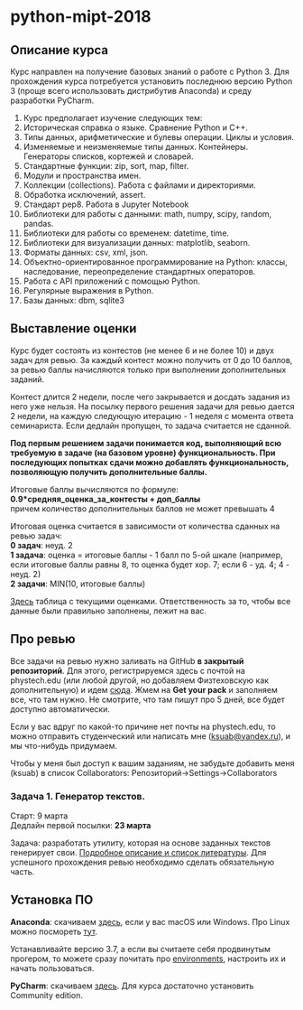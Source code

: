 # python-mipt-2018
## Описание курса
Курс направлен на получение базовых знаний о работе с Python 3. Для прохождения курса потребуется установить последнюю версию Python 3 (проще всего использовать дистрибутив Anaconda) и среду разработки PyCharm.

 1. Курс предполагает изучение следующих тем:
 2. Историческая справка о языке. Сравнение Python и C++.
 3. Типы данных, арифметические и булевы операции. Циклы и условия.
 4. Изменяемые и неизменяемые типы данных. Контейнеры. Генераторы списков, кортежей и словарей.
 5. Стандартные функции: zip, sort, map, filter.
 6. Модули и пространства имен.
 7. Коллекции (collections). Работа с файлами и директориями.
 8. Обработка исключений, assert.
 9. Стандарт pep8. Работа в Jupyter Notebook
 10. Библиотеки для работы с данными: math, numpy, scipy, random, pandas.
 11. Библиотеки для работы со временем: datetime, time.
 12. Библиотеки для визуализации данных: matplotlib, seaborn.
 13. Форматы данных: csv, xml, json.
 14. Объектно-ориентированное программирование на Python: классы, наследование, переопределение стандартных операторов.
 15. Работа с API приложений с помощью Python.
 16. Регулярные выражения в Python.
 17. Базы данных: dbm, sqlite3

## Выставление оценки
Курс будет состоять из контестов (не менее 6 и не более 10) и двух задач для ревью. За каждый контест можно получить от 0 до 10 баллов, за ревью баллы начисляются только при выполнении дополнительных заданий.

Контест длится 2 недели, после чего закрывается и досдать задания из него уже нельзя. На посылку первого решения задачи для ревью дается 2 недели, на каждую следующую итерацию - 1 неделя с момента ответа семинариста. Если дедлайн пропущен, то задача считается не сданной.

**Под первым решением задачи понимается код, выполняющий всю требуемую в задаче (на базовом уровне) функциональность. При последующих попытках сдачи можно добавлять функциональность, позволяющую получить дополнительные баллы.**

Итоговые баллы вычисляются по формуле:<br/>
**0.9*средняя_оценка_за_контесты + доп_баллы** <br/>
причем количество дополнительных баллов не может превышать 4

Итоговая оценка считается в зависимости от количества сданных на ревью задач:<br/>
**0 задач**: неуд. 2  <br/> 
**1 задача**: оценка = итоговые баллы - 1 балл по 5-ой шкале (например, если итоговые баллы равны 8, то оценка будет хор. 7; если 6 - уд. 4; 4 - неуд. 2)  <br/>
**2 задачи**: MIN(10, итоговые баллы)

[Здесь](https://docs.google.com/spreadsheets/d/1jU8jX-nn7P96kswn9AAUEVoicLgBQ-UAWGtLoNRrU00/edit#gid=1261784798) таблица с текущими оценками. Ответственность за то, чтобы все данные были правильно заполнены, лежит на вас.

## Про ревью
Все задачи на ревью нужно заливать на GitHub **в закрытый репозиторий**. Для этого, регистрируемся здесь с почтой на phystech.edu (или любой другой, но добавляем Физтеховскую как дополнительную) и идем [сюда](https://education.github.com/pack). Жмем на **Get your pack** и заполняем все, что там нужно. Не смотрите, что там пишут про 5 дней, все будет доступно автоматически.

Если у вас вдруг по какой-то причине нет почты на phystech.edu, то можно отправить студенческий или написать мне (ksuab@yandex.ru), и мы что-нибудь придумаем.

Чтобы у меня был доступ к вашим заданиям, не забудьте добавить меня (ksuab) в список Collaborators: Репозиторий->Settings->Collaborators

### Задача 1. Генератор текстов.
Старт: 9 марта  <br/>
Дедлайн первой посылки: **23 марта**

Задача: разработать утилиту, которая на основе заданных текстов генерирует свои. [Подробное описание и список литературы](https://docs.google.com/document/d/1ka4MdenzgrdfXiyOU_HxEjjXPhehNk-yWX7K2h3zdkI/edit).  Для успешного прохождения ревью необходимо сделать обязательную часть.

## Установка ПО
**Anaconda**: скачиваем [здесь](https://anaconda.org), если у вас macOS или Windows. Про Linux можно посмореть [тут](https://conda.io/docs/user-guide/install/linux.html).

Устанавливайте версию 3.7, а если вы считаете себя продвинутым прогером, то можете сразу почитать про [environments](https://conda.io/docs/user-guide/tasks/manage-environments.html), настроить их и начать пользоваться.

**PyCharm**: скачиваем [здесь](https://www.jetbrains.com/pycharm/). Для курса достаточно установить Community edition.
